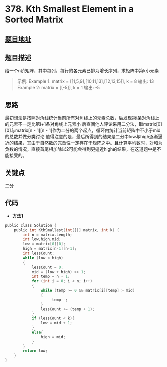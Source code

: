 #   378. Kth Smallest Element in a Sorted Matrix
  
  
  
##  [题目地址](https://leetcode.com/problems/kth-smallest-element-in-a-sorted-matrix/ )
  
  
  
##  题目描述
给一个n阶矩阵，其中每列，每行的各元素已排为增长序列，求矩阵中第k小元素
  
>
>示例:
>Example 1:
>matrix = [[1,5,9],[10,11,13],[12,13,15]], k = 8
>输出: 13
>Example 2:
>matrix = [[-5]], k = 1
>输出: -5
  
  
##  思路
最初想法是按照对角线统计当前所有对角线上的元素总数，后发现第i条对角线上的元素不一定比第i+1条对角线上元素小
后查阅他人评论采用二分法，取matrix[0][0]与matrix[n - 1][n - 1]作为二分的两个起点，循环内统计当前矩阵中不小于mid的总数并做分类讨论
值得注意的是，最后所得到的结果是二分中low与high逐渐逼近的结果，其由于自然数的完备性一定存在于矩阵之中。且计算平均数时，对和为负数的情况，直接首尾相加除以2可能会得到更逼近high的结果，在这道题中是不能接受的。

  
##  关键点
二分
  
  
##  代码
  
  
* **方法1**
```c
public class Solution {
    public int KthSmallest(int[][] matrix, int k) {
        int n = matrix.Length;
        int low,high,mid;
        low = matrix[0][0];
        high = matrix[n-1][n-1];
        int lessCount;
        while (low < high)
        {
            lessCount = 0;
            mid = (low + high) >> 1;
            int temp = n - 1;
            for (int i = 0; i < n; i++)
            {
                while (temp >= 0 && matrix[i][temp] > mid)
                {
                     temp--;
                }
                lessCount += (temp + 1);
            }
            if (lessCount < k){
                low = mid + 1;
            }
            else{
                high = mid;
            }
        }
        return low;
    }
}
```
  
  